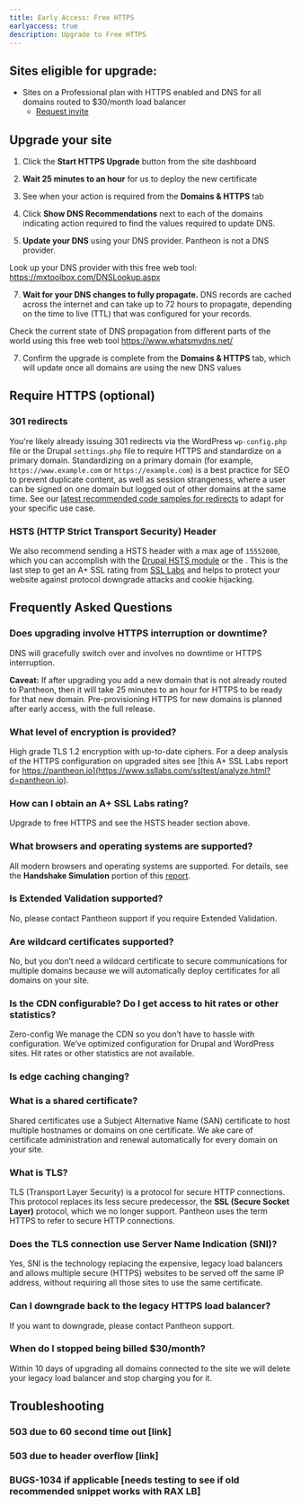 ```yaml
---
title: Early Access: Free HTTPS
earlyaccess: true
description: Upgrade to Free HTTPS
---
```

## Sites eligible for upgrade:
* Sites on a Professional plan with HTTPS enabled and DNS for all domains routed to $30/month load balancer
  - [Request invite](http://learn.pantheon.io/201701-HTTPS-Reg.html)


## Upgrade your site
1. Click the **Start HTTPS Upgrade** button from the site dashboard
3. **Wait 25 minutes to an hour** for us to deploy the new certificate
4. See when your action is required from the **Domains & HTTPS** tab
5. Click **Show DNS Recommendations** next to each of the domains indicating action required to find the values required to update DNS.
6. **Update your DNS** using your DNS provider. Pantheon is not a DNS provider.

    <div class="alert alert-info">
Look up your DNS provider with this free web tool: <a href="https://mxtoolbox.com/DNSLookup.aspx">https://mxtoolbox.com/DNSLookup.aspx</a>
</div>

7. **Wait for your DNS changes to fully propagate.** DNS records are cached across the internet and can take up to 72 hours to propagate, depending on the time to live (TTL) that was configured for your records.

      <div class="alert alert-info">
Check the current state of DNS propagation from different parts of the world using this free web tool <a href="https://www.whatsmydns.net/">https://www.whatsmydns.net/</a>
</div>

7. Confirm the upgrade is complete from the **Domains & HTTPS** tab, which will update once all domains are using the new DNS values

## Require HTTPS (optional)

### 301 redirects

You're likely already issuing 301 redirects via the WordPress `wp-config.php` file or the Drupal `settings.php` file to require HTTPS and standardize on a primary domain. Standardizing on a primary domain (for example, `https://www.example.com` or `https://example.com`) is a best practice for SEO to prevent duplicate content, as well as session strangeness, where a user can be signed on one domain but logged out of other domains at the same time. See our [latest recommended code samples for redirects](/docs/redirects) to adapt for your specific use case.

### HSTS (HTTP Strict Transport Security) Header

We also recommend sending a HSTS header with a max age of `15552000`, which you can accomplish with the [Drupal HSTS module](https://drupal.org/project/hsts) or the <plugin for WordPress>. This is the last step to get an A+ SSL rating from [SSL Labs](https://www.ssllabs.com/ssltest/) and helps to protect your website against protocol downgrade attacks and cookie hijacking.

## Frequently Asked Questions

### Does upgrading involve HTTPS interruption or downtime?
DNS will gracefully switch over and involves no downtime or HTTPS interruption.

**Caveat:** If after upgrading you add a new domain that is not already routed to Pantheon, then it will take 25 minutes to an hour for HTTPS to be ready for that new domain. Pre-provisioning HTTPS for new domains is planned after early access, with the full release.

### What level of encryption is provided?
High grade TLS 1.2 encryption with up-to-date ciphers. For a deep analysis of the HTTPS configuration on upgraded sites see [this A+ SSL Labs report for https://pantheon.io](https://www.ssllabs.com/ssltest/analyze.html?d=pantheon.io).

### How can I obtain an A+ SSL Labs rating?
Upgrade to free HTTPS and see the HSTS header section above.

### What browsers and operating systems are supported?
All modern browsers and operating systems are supported. For details, see the **Handshake Simulation** portion of this [report](https://www.ssllabs.com/ssltest/analyze.html?d=pantheon.io).

### Is Extended Validation supported?
No, please contact Pantheon support if you require Extended Validation.

### Are wildcard certificates supported?
No, but you don’t need a wildcard certificate to secure communications for multiple domains because we will automatically deploy certificates for all domains on your site.

### Is the CDN configurable? Do I get access to hit rates or other statistics?
Zero-config We manage the CDN so you don’t have to hassle with configuration. We’ve optimized configuration for Drupal and WordPress sites. Hit rates or other statistics are not available.

### Is edge caching changing?

### What is a shared certificate?
Shared certificates use a Subject Alternative Name (SAN) certificate to host multiple hostnames or domains on one certificate. We ake care of certificate administration and renewal automatically for every domain on your site.

### What is TLS?
TLS (Transport Layer Security) is a protocol for secure HTTP connections. This protocol replaces its less secure predecessor, the **SSL (Secure Socket Layer)** protocol, which we no longer support. Pantheon uses the term HTTPS to refer to secure HTTP connections.

### Does the TLS connection use Server Name Indication (SNI)?
Yes, SNI is the technology replacing the expensive, legacy load balancers and allows multiple secure (HTTPS) websites to be served off the same IP address, without requiring all those sites to use the same certificate.

### Can I downgrade back to the legacy HTTPS load balancer?
If you want to downgrade, please contact Pantheon support.

### When do I stopped being billed $30/month?
Within 10 days of upgrading all domains connected to the site we will delete your legacy load balancer and stop charging you for it.

## Troubleshooting

### 503 due to 60 second time out [link]
### 503 due to header overflow [link]
### BUGS-1034 if applicable [needs testing to see if old recommended snippet works with RAX LB]
